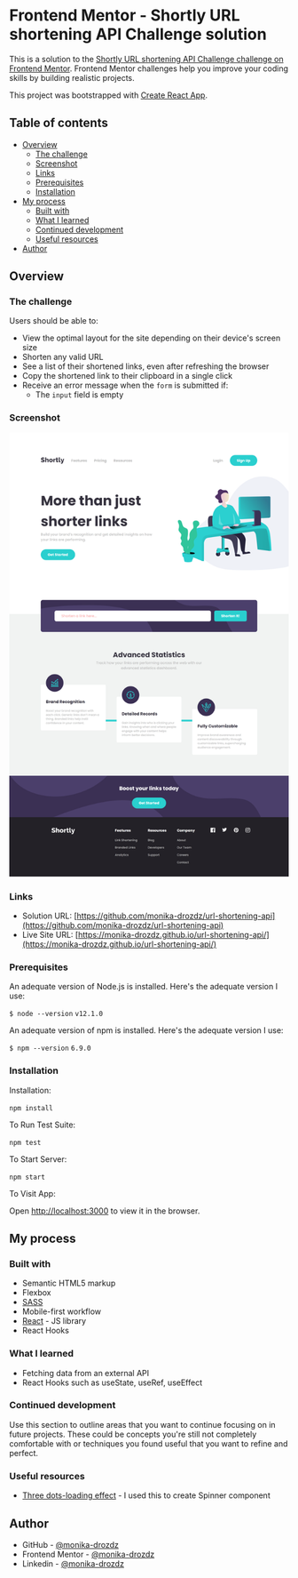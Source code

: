 # Frontend Mentor - Shortly URL shortening API Challenge solution

This is a solution to the [Shortly URL shortening API Challenge challenge on Frontend Mentor](https://www.frontendmentor.io/challenges/url-shortening-api-landing-page-2ce3ob-G). Frontend Mentor challenges help you improve your coding skills by building realistic projects.

This project was bootstrapped with [Create React App](https://github.com/facebook/create-react-app).

## Table of contents

- [Overview](#overview)
  - [The challenge](#the-challenge)
  - [Screenshot](#screenshot)
  - [Links](#links)
  - [Prerequisites](#prerequisites)
  - [Installation](#installation)
- [My process](#my-process)
  - [Built with](#built-with)
  - [What I learned](#what-i-learned)
  - [Continued development](#continued-development)
  - [Useful resources](#useful-resources)
- [Author](#author)

## Overview

### The challenge

Users should be able to:

- View the optimal layout for the site depending on their device's screen size
- Shorten any valid URL
- See a list of their shortened links, even after refreshing the browser
- Copy the shortened link to their clipboard in a single click
- Receive an error message when the `form` is submitted if:
  - The `input` field is empty

### Screenshot

![Desktop preview](./desktop-preview.png)

### Links

- Solution URL: [https://github.com/monika-drozdz/url-shortening-api](https://github.com/monika-drozdz/url-shortening-api)
- Live Site URL: [https://monika-drozdz.github.io/url-shortening-api/](https://monika-drozdz.github.io/url-shortening-api/)

### Prerequisites

An adequate version of Node.js is installed. Here's the adequate version I use:

`$ node --version`
`v12.1.0`

An adequate version of npm is installed. Here's the adequate version I use:

`$ npm --version`
`6.9.0`

### Installation

Installation:

`npm install`

To Run Test Suite:

`npm test`

To Start Server:

`npm start`

To Visit App:

Open [http://localhost:3000](http://localhost:3000) to view it in the browser.

## My process

### Built with

- Semantic HTML5 markup
- Flexbox
- [SASS](https://sass-lang.com/)
- Mobile-first workflow
- [React](https://reactjs.org/) - JS library
- React Hooks

### What I learned

- Fetching data from an external API
- React Hooks such as useState, useRef, useEffect

### Continued development

Use this section to outline areas that you want to continue focusing on in future projects. These could be concepts you're still not completely comfortable with or techniques you found useful that you want to refine and perfect.

### Useful resources

- [Three dots-loading effect](https://codepen.io/AnoNewb/pen/JwypRN) - I used this to create Spinner component

## Author

- GitHub - [@monika-drozdz](https://github.com/monika-drozdz)
- Frontend Mentor - [@monika-drozdz](https://www.frontendmentor.io/profile/monika-drozdz)
- Linkedin - [@monika-drozdz](https://www.linkedin.com/in/monika-dróżdż)
